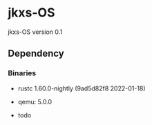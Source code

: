 # jkxs-OS
jkxs-OS version 0.1

## Dependency

### Binaries

* rustc 1.60.0-nightly (9ad5d82f8 2022-01-18)

* qemu: 5.0.0

* todo
